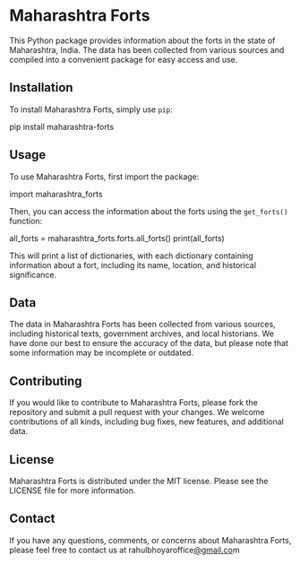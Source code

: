 # Maharashtra Forts

This Python package provides information about the forts in the state of Maharashtra, India. The data has been collected from various sources and compiled into a convenient package for easy access and use.

## Installation

To install Maharashtra Forts, simply use `pip`:

pip install maharashtra-forts

## Usage

To use Maharashtra Forts, first import the package:

import maharashtra_forts

Then, you can access the information about the forts using the `get_forts()` function:

all_forts = maharashtra_forts.forts.all_forts()
print(all_forts)

This will print a list of dictionaries, with each dictionary containing information about a fort, including its name, location, and historical significance.

## Data

The data in Maharashtra Forts has been collected from various sources, including historical texts, government archives, and local historians. We have done our best to ensure the accuracy of the data, but please note that some information may be incomplete or outdated.

## Contributing

If you would like to contribute to Maharashtra Forts, please fork the repository and submit a pull request with your changes. We welcome contributions of all kinds, including bug fixes, new features, and additional data.

## License

Maharashtra Forts is distributed under the MIT license. Please see the LICENSE file for more information.

## Contact

If you have any questions, comments, or concerns about Maharashtra Forts, please feel free to contact us at rahulbhoyaroffice[@gmail.co](mailto:maharashtra_forts@gmail.com)m
